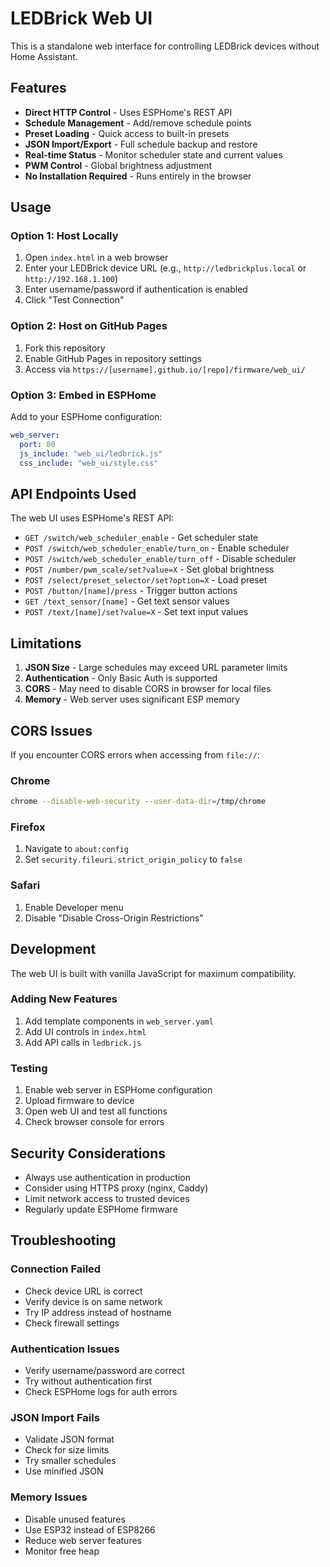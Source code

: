 # LEDBrick Web UI

This is a standalone web interface for controlling LEDBrick devices without Home Assistant.

## Features

- **Direct HTTP Control** - Uses ESPHome's REST API
- **Schedule Management** - Add/remove schedule points
- **Preset Loading** - Quick access to built-in presets
- **JSON Import/Export** - Full schedule backup and restore
- **Real-time Status** - Monitor scheduler state and current values
- **PWM Control** - Global brightness adjustment
- **No Installation Required** - Runs entirely in the browser

## Usage

### Option 1: Host Locally
1. Open `index.html` in a web browser
2. Enter your LEDBrick device URL (e.g., `http://ledbrickplus.local` or `http://192.168.1.100`)
3. Enter username/password if authentication is enabled
4. Click "Test Connection"

### Option 2: Host on GitHub Pages
1. Fork this repository
2. Enable GitHub Pages in repository settings
3. Access via `https://[username].github.io/[repo]/firmware/web_ui/`

### Option 3: Embed in ESPHome
Add to your ESPHome configuration:
```yaml
web_server:
  port: 80
  js_include: "web_ui/ledbrick.js"
  css_include: "web_ui/style.css"
```

## API Endpoints Used

The web UI uses ESPHome's REST API:

- `GET /switch/web_scheduler_enable` - Get scheduler state
- `POST /switch/web_scheduler_enable/turn_on` - Enable scheduler
- `POST /switch/web_scheduler_enable/turn_off` - Disable scheduler
- `POST /number/pwm_scale/set?value=X` - Set global brightness
- `POST /select/preset_selector/set?option=X` - Load preset
- `POST /button/[name]/press` - Trigger button actions
- `GET /text_sensor/[name]` - Get text sensor values
- `POST /text/[name]/set?value=X` - Set text input values

## Limitations

1. **JSON Size** - Large schedules may exceed URL parameter limits
2. **Authentication** - Only Basic Auth is supported
3. **CORS** - May need to disable CORS in browser for local files
4. **Memory** - Web server uses significant ESP memory

## CORS Issues

If you encounter CORS errors when accessing from `file://`:

### Chrome
```bash
chrome --disable-web-security --user-data-dir=/tmp/chrome
```

### Firefox
1. Navigate to `about:config`
2. Set `security.fileuri.strict_origin_policy` to `false`

### Safari
1. Enable Developer menu
2. Disable "Disable Cross-Origin Restrictions"

## Development

The web UI is built with vanilla JavaScript for maximum compatibility.

### Adding New Features

1. Add template components in `web_server.yaml`
2. Add UI controls in `index.html`
3. Add API calls in `ledbrick.js`

### Testing

1. Enable web server in ESPHome configuration
2. Upload firmware to device
3. Open web UI and test all functions
4. Check browser console for errors

## Security Considerations

- Always use authentication in production
- Consider using HTTPS proxy (nginx, Caddy)
- Limit network access to trusted devices
- Regularly update ESPHome firmware

## Troubleshooting

### Connection Failed
- Check device URL is correct
- Verify device is on same network
- Try IP address instead of hostname
- Check firewall settings

### Authentication Issues
- Verify username/password are correct
- Try without authentication first
- Check ESPHome logs for auth errors

### JSON Import Fails
- Validate JSON format
- Check for size limits
- Try smaller schedules
- Use minified JSON

### Memory Issues
- Disable unused features
- Use ESP32 instead of ESP8266
- Reduce web server features
- Monitor free heap